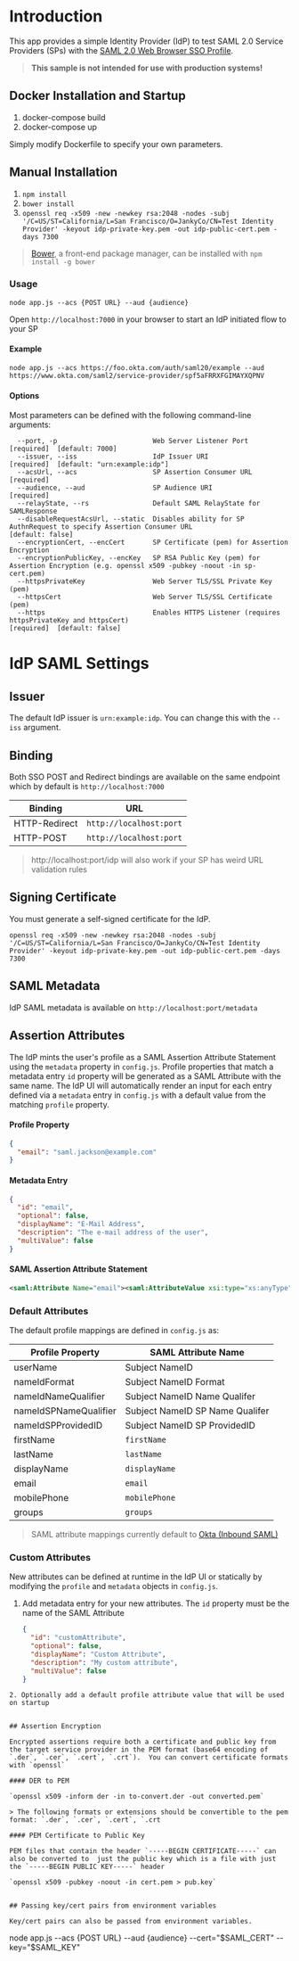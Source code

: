 # Introduction

This app provides a simple Identity Provider (IdP) to test SAML 2.0 Service Providers (SPs) with the [SAML 2.0 Web Browser SSO Profile](http://en.wikipedia.org/wiki/SAML_2.0#Web_Browser_SSO_Profile).

> **This sample is not intended for use with production systems!**

## Docker Installation and Startup

1. docker-compose build
2. docker-compose up

Simply modify Dockerfile to specify your own parameters.

## Manual Installation

1. `npm install`
2. `bower install`
3. `openssl req -x509 -new -newkey rsa:2048 -nodes -subj '/C=US/ST=California/L=San Francisco/O=JankyCo/CN=Test Identity Provider' -keyout idp-private-key.pem -out idp-public-cert.pem -days 7300`

> [Bower](http://bower.io/), a front-end package manager, can be installed with `npm install -g bower`

### Usage

```
node app.js --acs {POST URL} --aud {audience}
```

Open `http://localhost:7000` in your browser to start an IdP initiated flow to your SP

#### Example

```
node app.js --acs https://foo.okta.com/auth/saml20/example --aud https://www.okta.com/saml2/service-provider/spf5aFRRXFGIMAYXQPNV
```

#### Options

Most parameters can be defined with the following command-line arguments:

```
  --port, -p                        Web Server Listener Port                                                                             [required]  [default: 7000]
  --issuer, --iss                   IdP Issuer URI                                                                                       [required]  [default: "urn:example:idp"]
  --acsUrl, --acs                   SP Assertion Consumer URL                                                                            [required]
  --audience, --aud                 SP Audience URI                                                                                      [required]
  --relayState, --rs                Default SAML RelayState for SAMLResponse
  --disableRequestAcsUrl, --static  Disables ability for SP AuthnRequest to specify Assertion Consumer URL                               [default: false]
  --encryptionCert, --encCert       SP Certificate (pem) for Assertion Encryption
  --encryptionPublicKey, --encKey   SP RSA Public Key (pem) for Assertion Encryption (e.g. openssl x509 -pubkey -noout -in sp-cert.pem)
  --httpsPrivateKey                 Web Server TLS/SSL Private Key (pem)
  --httpsCert                       Web Server TLS/SSL Certificate (pem)
  --https                           Enables HTTPS Listener (requires httpsPrivateKey and httpsCert)                                      [required]  [default: false]
```

# IdP SAML Settings

## Issuer

The default IdP issuer is `urn:example:idp`.  You can change this with the `--iss` argument.

## Binding

Both SSO POST and Redirect bindings are available on the same endpoint which by default is `http://localhost:7000`

Binding       | URL
------------- | --------------------------------------------------------
HTTP-Redirect | `http://localhost:port`
HTTP-POST     | `http://localhost:port`

> http://localhost:port/idp will also work if your SP has weird URL validation rules

## Signing Certificate

You must generate a self-signed certificate for the IdP.

    openssl req -x509 -new -newkey rsa:2048 -nodes -subj '/C=US/ST=California/L=San Francisco/O=JankyCo/CN=Test Identity Provider' -keyout idp-private-key.pem -out idp-public-cert.pem -days 7300

## SAML Metadata

IdP SAML metadata is available on `http://localhost:port/metadata`

## Assertion Attributes

The IdP mints the user's profile as a SAML Assertion Attribute Statement using the `metadata` property in `config.js`.  Profile properties that match a metadata entry `id` property will be generated as a SAML Attribute with the same name.  The IdP UI will automatically render an input for each entry defined via a `metadata` entry in `config.js` with a default value from the matching `profile` property.

#### Profile Property

```json
{
  "email": "saml.jackson@example.com"
}
```

#### Metadata Entry

```json
{
  "id": "email",
  "optional": false,
  "displayName": "E-Mail Address",
  "description": "The e-mail address of the user",
  "multiValue": false
}
```

#### SAML Assertion Attribute Statement

```xml
<saml:Attribute Name="email"><saml:AttributeValue xsi:type="xs:anyType">saml.jackson@example.com</saml:AttributeValue>
```

### Default Attributes

The default profile mappings are defined in `config.js` as:

Profile Property      | SAML Attribute Name
--------------------- | --------------------------------------------------------
userName              | Subject NameID
nameIdFormat          | Subject NameID Format
nameIdNameQualifier   | Subject NameID Name Qualifer
nameIdSPNameQualifier | Subject NameID SP Name Qualifer
nameIdSPProvidedID    | Subject NameID SP ProvidedID
firstName             | `firstName`
lastName              | `lastName`
displayName           | `displayName`
email                 | `email`
mobilePhone           | `mobilePhone`
groups                | `groups`

> SAML attribute mappings currently default to [Okta (Inbound SAML)](developer.okta.com)

### Custom Attributes

New attributes can be defined at runtime in the IdP UI or statically by modifying the `profile` and `metadata` objects in `config.js`.

1. Add metadata entry for your new attributes.  The `id` property must be the name of the SAML Attribute

    ```json
    {
      "id": "customAttribute",
      "optional": false,
      "displayName": "Custom Attribute",
      "description": "My custom attribute",
      "multiValue": false
    }
```
2. Optionally add a default profile attribute value that will be used on startup


## Assertion Encryption

Encrypted assertions require both a certificate and public key from the target service provider in the PEM format (base64 encoding of `.der`, `.cer`, `.cert`, `.crt`).  You can convert certificate formats with `openssl`

#### DER to PEM

`openssl x509 -inform der -in to-convert.der -out converted.pem`

> The following formats or extensions should be convertible to the pem format: `.der`, `.cer`, `.cert`, `.crt

#### PEM Certificate to Public Key

PEM files that contain the header `-----BEGIN CERTIFICATE-----` can also be converted to  just the public key which is a file with just the `-----BEGIN PUBLIC KEY-----` header

`openssl x509 -pubkey -noout -in cert.pem > pub.key`


## Passing key/cert pairs from environment variables

Key/cert pairs can also be passed from environment variables.

```
node app.js --acs {POST URL} --aud {audience} --cert="$SAML_CERT" --key="$SAML_KEY"
```
